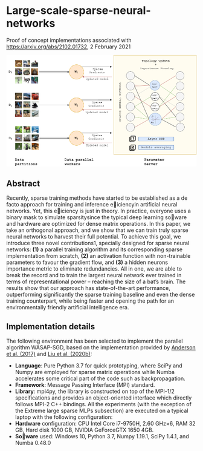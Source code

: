 # Large-scale-sparse-neural-networks
Proof of concept implementations associated with https://arxiv.org/abs/2102.01732, 
2 February 2021 

![Alt text](graphical_overview.png?raw=true "Title")

## Abstract
Recently, sparse training methods have started to be established as a de facto approach for 
training and inference eiciencyin artificial neural networks. Yet, this eiciency is just in theory. 
In practice, everyone uses a binary mask to simulate sparsitysince the typical deep learning soware 
and hardware are optimized for dense matrix operations.  In this paper, we take an orthogonal approach, 
and we show that we can train truly sparse neural networks to harvest their full potential.  To achieve 
this goal, we introduce three novel contributions1, specially designed for sparse neural networks:  **(1)** a 
parallel training algorithm and its corresponding sparse implementation from scratch, **(2)** 
an activation function with non-trainable parameters to favour the gradient flow, and **(3)** a 
hidden neurons importance metric to eliminate redundancies. All in one, we are able to break the record 
and to train the largest neural network ever trained in terms of representational power – reaching the 
size of a bat’s brain. The results show that our approach has state-of-the-art performance, 
outperforming significantly the sparse training baseline and even the dense training counterpart, 
while being faster and opening the path for an environmentally friendly artificial intelligence era.

## Implementation details
The following environment has been selected to implement the parallel algorithm WASAP-SGD, based on 
the implementation provided by [Anderson et al. (2017)](https://arxiv.org/abs/1712.05878) and 
[Liu et al. (2020b)](https://arxiv.org/abs/1901.09181):
* **Language**: Pure Python 3.7 for quick prototyping, where SciPy and Numpy are employed for sparse matrix 
operations while Numba accelerates some critical part of the code such as backpropagation.
* **Framework**: Message Passing Interface (MPI) standard.
* **Library**: mpi4py, the library is constructed on top of the MPI-1/2 specifications and provides an 
object-oriented interface which directly follows MPI-2 C++ bindings. 
All the experiments (with the exception of the Extreme large sparse MLPs subsection) are executed on a typical laptop with the 
following configuration:
* **Hardware** configuration: CPU Intel Core i7-9750H, 2.60 GHz×6, RAM 32 GB, 
Hard disk 1000 GB, NVIDIA GeForceGTX 1650 4GB.
* **Soware** used: Windows 10, Python 3.7, Numpy 1.19.1, SciPy 1.4.1, and Numba 0.48.0